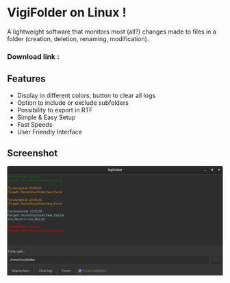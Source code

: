 # VigiFolder on Linux !

A lightweight software that monitors most (all?) changes made to files in a folder (creation, deletion, renaming, modification).

### Download link : 

## Features

- Display in different colors, button to clear all logs
- Option to include or exclude subfolders
- Possibility to export in RTF
- Simple & Easy Setup
- Fast Speeds
- User Friendly Interface

## Screenshot
![VigiFolder](https://github.com/felix068/VigiFolder-Linux/blob/main/screenshot/screenshot1.png)
